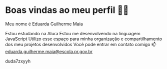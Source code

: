 # Boas vindas ao meu perfil 💙💙
Meu nome é Eduarda Guilherme Maia

Estou estudando na Alura
Estou me desenvolvendo na linguagem JavaScript
Utilizo esse espaço para minha organização e compartilhamento dos meu projetos desenvolvidos
Você pode entrar em contato comigo 📫
eduarda.guilherme.maia@escola.pr.gov.br

duda7zxyyh

